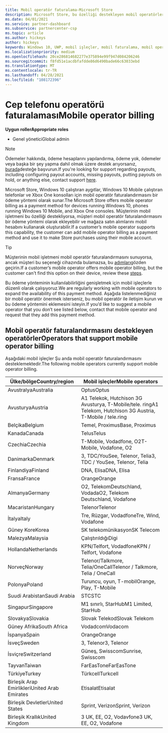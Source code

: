 ```yaml
---
title: Mobil operatör faturalama-Microsoft Store
description: Microsoft Store, bu özelliği destekleyen mobil operatörler için bir ödeme yöntemi olarak mobil operatör faturalandırmasını sunmaktadır.
ms.date: 04/01/2021
ms.service: partner-dashboard
ms.subservice: partnercenter-csp
ms.topic: article
ms.author: hickeys
author: hickeys
keywords: Windows 10, UWP, mobil işleçler, mobil faturalama, mobil operatör faturalama
ms.localizationpriority: medium
ms.openlocfilehash: 20ce286814682277e375894e99f947d084206246
ms.sourcegitcommit: f8fd51e1acdbfafdde86d6490bade66c63033ebd
ms.translationtype: MT
ms.contentlocale: tr-TR
ms.lasthandoff: 04/28/2021
ms.locfileid: "108172396"
---
```

# <a name="mobile-operator-billing"></a><span data-ttu-id="91eb1-104">Cep telefonu operatörü faturalaması</span><span class="sxs-lookup"><span data-stu-id="91eb1-104">Mobile operator billing</span></span>

<span data-ttu-id="91eb1-105">**Uygun roller**</span><span class="sxs-lookup"><span data-stu-id="91eb1-105">**Appropriate roles**</span></span>

- <span data-ttu-id="91eb1-106">Genel yönetici</span><span class="sxs-lookup"><span data-stu-id="91eb1-106">Global admin</span></span>

> [!NOTE]
> <span data-ttu-id="91eb1-107">Ödemeler hakkında, ödeme hesaplarını yapılandırma, ödeme yok, ödemeler veya başka bir şey yapma dahil olmak üzere destek arıyorsanız, [burada](https://developer.microsoft.com/windows/support)desteğe başvurun.</span><span class="sxs-lookup"><span data-stu-id="91eb1-107">If you're looking for support regarding payouts, including configuring payout accounts, missing payouts, putting payouts on hold, or anything else, contact support [here](https://developer.microsoft.com/windows/support).</span></span>

<span data-ttu-id="91eb1-108">Microsoft Store, Windows 10 çalıştıran aygıtlar, Windows 10 Mobile çalıştıran telefonlar ve Xbox One konsolları için mobil operatör faturalandırmasını bir ödeme yöntemi olarak sunar.</span><span class="sxs-lookup"><span data-stu-id="91eb1-108">The Microsoft Store offers mobile operator billing as a payment method for devices running Windows 10, phones running Windows 10 Mobile, and Xbox One consoles.</span></span> <span data-ttu-id="91eb1-109">Müşterinin mobil işletmeni bu özelliği destekliyorsa, müşteri mobil operatör faturalandırmasını bir ödeme yöntemi olarak ekleyebilir ve mağaza satın alımlarını mobil hesabını kullanarak oluşturabilir.</span><span class="sxs-lookup"><span data-stu-id="91eb1-109">If a customer’s mobile operator supports this capability, the customer can add mobile operator billing as a payment method and use it to make Store purchases using their mobile account.</span></span>

> [!TIP]
> <span data-ttu-id="91eb1-110">Müşterinin mobil işletmeni mobil operatör faturalandırmasını sunuyorsa, ancak müşteri bu seçeneği cihazında bulamazsa, bu [adımları](https://support.microsoft.com/instantanswers/b25d6dd6-fb8b-3710-1e13-4d30eb01b51f)gözden geçirin.</span><span class="sxs-lookup"><span data-stu-id="91eb1-110">If a customer’s mobile operator offers mobile operator billing, but the customer can't find this option on their device, review these [steps](https://support.microsoft.com/instantanswers/b25d6dd6-fb8b-3710-1e13-4d30eb01b51f).</span></span>

<span data-ttu-id="91eb1-111">Bu ödeme yönteminin kullanılabilirliğini genişletmek için mobil işleçlerle düzenli olarak çalışıyoruz.</span><span class="sxs-lookup"><span data-stu-id="91eb1-111">We are regularly working with mobile operators to expand the availability of this payment method.</span></span> <span data-ttu-id="91eb1-112">Aşağıda listelenmediğiniz bir mobil operatör önermek isterseniz, bu mobil operatör ile iletişim kurun ve bu ödeme yöntemini eklemesini isteyin.</span><span class="sxs-lookup"><span data-stu-id="91eb1-112">If you’d like to suggest a mobile operator that you don’t see listed below, contact that mobile operator and request that they add this payment method.</span></span>

## <a name="operators-that-support-mobile-operator-billing"></a><span data-ttu-id="91eb1-113">Mobil operatör faturalandırmasını destekleyen operatörler</span><span class="sxs-lookup"><span data-stu-id="91eb1-113">Operators that support mobile operator billing</span></span>

<span data-ttu-id="91eb1-114">Aşağıdaki mobil işleçler Şu anda mobil operatör faturalandırmasını desteklemektedir.</span><span class="sxs-lookup"><span data-stu-id="91eb1-114">The following mobile operators currently support mobile operator billing.</span></span>

| <span data-ttu-id="91eb1-115">Ülke/bölge</span><span class="sxs-lookup"><span data-stu-id="91eb1-115">Country/region</span></span>       | <span data-ttu-id="91eb1-116">Mobil işleçler</span><span class="sxs-lookup"><span data-stu-id="91eb1-116">Mobile operators</span></span>                                        |
|----------------------|---------------------------------------------------------|
| <span data-ttu-id="91eb1-117">Avustralya</span><span class="sxs-lookup"><span data-stu-id="91eb1-117">Australia</span></span>            | <span data-ttu-id="91eb1-118">Optus</span><span class="sxs-lookup"><span data-stu-id="91eb1-118">Optus</span></span>                                                   |
| <span data-ttu-id="91eb1-119">Avusturya</span><span class="sxs-lookup"><span data-stu-id="91eb1-119">Austria</span></span>              | <span data-ttu-id="91eb1-120">A1 Telekok, Hutchison 3G Avusturya, T-Mobile/tele. ring</span><span class="sxs-lookup"><span data-stu-id="91eb1-120">A1 Telekom, Hutchison 3G Austria, T-Mobile / tele.ring</span></span>  |
| <span data-ttu-id="91eb1-121">Belçika</span><span class="sxs-lookup"><span data-stu-id="91eb1-121">Belgium</span></span>              | <span data-ttu-id="91eb1-122">Temel, Proximus</span><span class="sxs-lookup"><span data-stu-id="91eb1-122">Base, Proximus</span></span>                                          |
| <span data-ttu-id="91eb1-123">Kanada</span><span class="sxs-lookup"><span data-stu-id="91eb1-123">Canada</span></span>               | <span data-ttu-id="91eb1-124">Telus</span><span class="sxs-lookup"><span data-stu-id="91eb1-124">Telus</span></span>                                                   |
| <span data-ttu-id="91eb1-125">Czechia</span><span class="sxs-lookup"><span data-stu-id="91eb1-125">Czechia</span></span>              | <span data-ttu-id="91eb1-126">T-Mobile, Vodadfone, O2</span><span class="sxs-lookup"><span data-stu-id="91eb1-126">T-Mobile, Vodafone, O2</span></span>                                  |
| <span data-ttu-id="91eb1-127">Danimarka</span><span class="sxs-lookup"><span data-stu-id="91eb1-127">Denmark</span></span>              | <span data-ttu-id="91eb1-128">3, TDC/YouSee, Telenor, Telia</span><span class="sxs-lookup"><span data-stu-id="91eb1-128">3, TDC / YouSee, Telenor, Telia</span></span>                         |
| <span data-ttu-id="91eb1-129">Finlandiya</span><span class="sxs-lookup"><span data-stu-id="91eb1-129">Finland</span></span>              | <span data-ttu-id="91eb1-130">DNA, Elisa</span><span class="sxs-lookup"><span data-stu-id="91eb1-130">DNA, Elisa</span></span>                                              |
| <span data-ttu-id="91eb1-131">Fransa</span><span class="sxs-lookup"><span data-stu-id="91eb1-131">France</span></span>               | <span data-ttu-id="91eb1-132">Orange</span><span class="sxs-lookup"><span data-stu-id="91eb1-132">Orange</span></span>                                                  |
| <span data-ttu-id="91eb1-133">Almanya</span><span class="sxs-lookup"><span data-stu-id="91eb1-133">Germany</span></span>              | <span data-ttu-id="91eb1-134">O2, TelekomDeutschland, Vodada</span><span class="sxs-lookup"><span data-stu-id="91eb1-134">O2, Telekom Deutschland, Vodafone</span></span>                       |
| <span data-ttu-id="91eb1-135">Macaristan</span><span class="sxs-lookup"><span data-stu-id="91eb1-135">Hungary</span></span>              | <span data-ttu-id="91eb1-136">Telenor</span><span class="sxs-lookup"><span data-stu-id="91eb1-136">Telenor</span></span>                                                 |
| <span data-ttu-id="91eb1-137">İtalya</span><span class="sxs-lookup"><span data-stu-id="91eb1-137">Italy</span></span>                | <span data-ttu-id="91eb1-138">Tre, Rüzgar, Vodadfone</span><span class="sxs-lookup"><span data-stu-id="91eb1-138">Tre, Wind, Vodafone</span></span>                                     |
| <span data-ttu-id="91eb1-139">Güney Kore</span><span class="sxs-lookup"><span data-stu-id="91eb1-139">Korea</span></span>                | <span data-ttu-id="91eb1-140">SK telekomünikasyon</span><span class="sxs-lookup"><span data-stu-id="91eb1-140">SK Telecom</span></span>                                              |
| <span data-ttu-id="91eb1-141">Malezya</span><span class="sxs-lookup"><span data-stu-id="91eb1-141">Malaysia</span></span>             | <span data-ttu-id="91eb1-142">Çalıştırıldığı</span><span class="sxs-lookup"><span data-stu-id="91eb1-142">Digi</span></span>                                                    |
| <span data-ttu-id="91eb1-143">Hollanda</span><span class="sxs-lookup"><span data-stu-id="91eb1-143">Netherlands</span></span>          | <span data-ttu-id="91eb1-144">KPN/Telfort, Vodadfone</span><span class="sxs-lookup"><span data-stu-id="91eb1-144">KPN / Telfort, Vodafone</span></span>                                 |
| <span data-ttu-id="91eb1-145">Norveç</span><span class="sxs-lookup"><span data-stu-id="91eb1-145">Norway</span></span>               | <span data-ttu-id="91eb1-146">Telenor/Talkmore, Telia/OneCall</span><span class="sxs-lookup"><span data-stu-id="91eb1-146">Telenor / Talkmore, Telia / OneCall</span></span>                     |
| <span data-ttu-id="91eb1-147">Polonya</span><span class="sxs-lookup"><span data-stu-id="91eb1-147">Poland</span></span>               | <span data-ttu-id="91eb1-148">Turuncu, oyun, T-mobil</span><span class="sxs-lookup"><span data-stu-id="91eb1-148">Orange, Play, T-Mobile</span></span>                                  |
| <span data-ttu-id="91eb1-149">Suudi Arabistan</span><span class="sxs-lookup"><span data-stu-id="91eb1-149">Saudi Arabia</span></span>         | <span data-ttu-id="91eb1-150">STC</span><span class="sxs-lookup"><span data-stu-id="91eb1-150">STC</span></span>                                                     |
| <span data-ttu-id="91eb1-151">Singapur</span><span class="sxs-lookup"><span data-stu-id="91eb1-151">Singapore</span></span>            | <span data-ttu-id="91eb1-152">M1 sınırlı, StarHub</span><span class="sxs-lookup"><span data-stu-id="91eb1-152">M1 Limited, StarHub</span></span>                                     |
| <span data-ttu-id="91eb1-153">Slovakya</span><span class="sxs-lookup"><span data-stu-id="91eb1-153">Slovakia</span></span>             | <span data-ttu-id="91eb1-154">Slovak Telekod</span><span class="sxs-lookup"><span data-stu-id="91eb1-154">Slovak Telekom</span></span>                                          |
| <span data-ttu-id="91eb1-155">Güney Afrika</span><span class="sxs-lookup"><span data-stu-id="91eb1-155">South Africa</span></span>         | <span data-ttu-id="91eb1-156">Vodadcom</span><span class="sxs-lookup"><span data-stu-id="91eb1-156">Vodacom</span></span>                                                 |
| <span data-ttu-id="91eb1-157">İspanya</span><span class="sxs-lookup"><span data-stu-id="91eb1-157">Spain</span></span>                | <span data-ttu-id="91eb1-158">Orange</span><span class="sxs-lookup"><span data-stu-id="91eb1-158">Orange</span></span>                                                  |
| <span data-ttu-id="91eb1-159">İsveç</span><span class="sxs-lookup"><span data-stu-id="91eb1-159">Sweden</span></span>               | <span data-ttu-id="91eb1-160">3, Telenor</span><span class="sxs-lookup"><span data-stu-id="91eb1-160">3, Telenor</span></span>                                              |
| <span data-ttu-id="91eb1-161">İsviçre</span><span class="sxs-lookup"><span data-stu-id="91eb1-161">Switzerland</span></span>          | <span data-ttu-id="91eb1-162">Güneş, Swisscom</span><span class="sxs-lookup"><span data-stu-id="91eb1-162">Sunrise, Swisscom</span></span>                                       |
| <span data-ttu-id="91eb1-163">Tayvan</span><span class="sxs-lookup"><span data-stu-id="91eb1-163">Taiwan</span></span>               | <span data-ttu-id="91eb1-164">FarEasTone</span><span class="sxs-lookup"><span data-stu-id="91eb1-164">FarEasTone</span></span>                                              |
| <span data-ttu-id="91eb1-165">Türkiye</span><span class="sxs-lookup"><span data-stu-id="91eb1-165">Turkey</span></span>               | <span data-ttu-id="91eb1-166">Türkcell</span><span class="sxs-lookup"><span data-stu-id="91eb1-166">Turkcell</span></span>                                                |
| <span data-ttu-id="91eb1-167">Birleşik Arap Emirlikleri</span><span class="sxs-lookup"><span data-stu-id="91eb1-167">United Arab Emirates</span></span> | <span data-ttu-id="91eb1-168">Etisalat</span><span class="sxs-lookup"><span data-stu-id="91eb1-168">Etisalat</span></span>                                                |
| <span data-ttu-id="91eb1-169">Birleşik Devletler</span><span class="sxs-lookup"><span data-stu-id="91eb1-169">United States</span></span>        | <span data-ttu-id="91eb1-170">Sprint, Verizon</span><span class="sxs-lookup"><span data-stu-id="91eb1-170">Sprint, Verizon</span></span>                                         |
| <span data-ttu-id="91eb1-171">Birleşik Krallık</span><span class="sxs-lookup"><span data-stu-id="91eb1-171">United Kingdom</span></span>       | <span data-ttu-id="91eb1-172">3 UK, EE, O2, Vodavfone</span><span class="sxs-lookup"><span data-stu-id="91eb1-172">3 UK, EE, O2, Vodafone</span></span>                                 |
